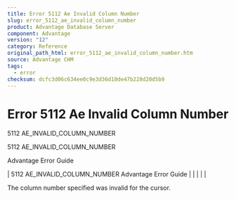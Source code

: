 ```yaml
---
title: Error 5112 Ae Invalid Column Number
slug: error_5112_ae_invalid_column_number
product: Advantage Database Server
component: Advantage
version: "12"
category: Reference
original_path_html: error_5112_ae_invalid_column_number.htm
source: Advantage CHM
tags:
  - error
checksum: dcfc3d06c634ee0c9e3d36d10de47b228d20d5b9
---
```


# Error 5112 Ae Invalid Column Number

5112 AE\_INVALID\_COLUMN\_NUMBER

5112 AE\_INVALID\_COLUMN\_NUMBER

Advantage Error Guide

| 5112 AE\_INVALID\_COLUMN\_NUMBER  Advantage Error Guide |  |  |  |  |

The column number specified was invalid for the cursor.
